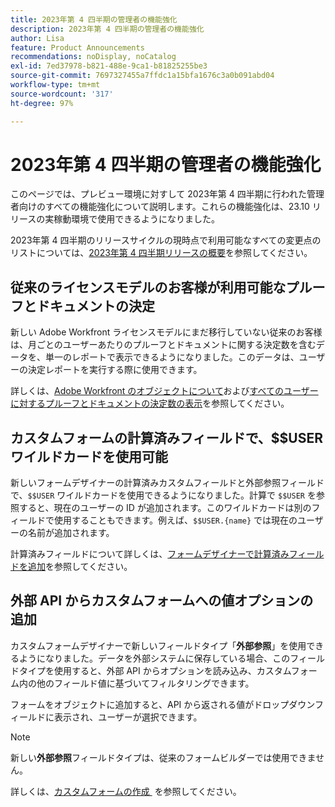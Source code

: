 ```yaml
---
title: 2023年第 4 四半期の管理者の機能強化
description: 2023年第 4 四半期の管理者の機能強化
author: Lisa
feature: Product Announcements
recommendations: noDisplay, noCatalog
exl-id: 7ed37978-b821-488e-9ca1-b81825255be3
source-git-commit: 7697327455a7ffdc1a15bfa1676c3a0b091abd04
workflow-type: tm+mt
source-wordcount: '317'
ht-degree: 97%

---
```


# 2023年第 4 四半期の管理者の機能強化

このページでは、プレビュー環境に対すして 2023年第 4 四半期に行われた管理者向けのすべての機能強化について説明します。これらの機能強化は、23.10 リリースの実稼動環境で使用できるようになりました。

2023年第 4 四半期のリリースサイクルの現時点で利用可能なすべての変更点のリストについては、[2023年第 4 四半期リリースの概要](/help/quicksilver/product-announcements/product-releases/23-q4-release-activity/23-q4-release-overview.md)を参照してください。

## 従来のライセンスモデルのお客様が利用可能なプルーフとドキュメントの決定

新しい Adobe Workfront ライセンスモデルにまだ移行していない従来のお客様は、月ごとのユーザーあたりのプルーフとドキュメントに関する決定数を含むデータを、単一のレポートで表示できるようになりました。このデータは、ユーザーの決定レポートを実行する際に使用できます。

詳しくは、[Adobe Workfront のオブジェクトについて](/help/quicksilver/workfront-basics/navigate-workfront/workfront-navigation/understand-objects.md)および[すべてのユーザーに対するプルーフとドキュメントの決定数の表示](/help/quicksilver/review-and-approve-work/tips-tricks-troubleshooting-approvals/view-number-of-decisions-for-users.md)を参照してください。

## カスタムフォームの計算済みフィールドで、$$USER ワイルドカードを使用可能

新しいフォームデザイナーの計算済みカスタムフィールドと外部参照フィールドで、`$$USER` ワイルドカードを使用できるようになりました。計算で `$$USER` を参照すると、現在のユーザーの ID が追加されます。このワイルドカードは別のフィールドで使用することもできます。例えば、`$$USER.{name}` では現在のユーザーの名前が追加されます。

計算済みフィールドについて詳しくは、[フォームデザイナーで計算済みフィールドを追加](/help/quicksilver/administration-and-setup/customize-workfront/create-manage-custom-forms/form-designer/design-a-form/add-a-calculated-field.md)を参照してください。

## 外部 API からカスタムフォームへの値オプションの追加

カスタムフォームデザイナーで新しいフィールドタイプ「**外部参照**」を使用できるようになりました。データを外部システムに保存している場合、このフィールドタイプを使用すると、外部 API からオプションを読み込み、カスタムフォーム内の他のフィールド値に基づいてフィルタリングできます。

フォームをオブジェクトに追加すると、API から返される値がドロップダウンフィールドに表示され、ユーザーが選択できます。

>[!NOTE]
>
>新しい&#x200B;**外部参照**&#x200B;フィールドタイプは、従来のフォームビルダーでは使用できません。

詳しくは、[&#x200B; カスタムフォームの作成 &#x200B;](/help/quicksilver/administration-and-setup/customize-workfront/create-manage-custom-forms/form-designer/design-a-form/design-a-form.md) を参照してください。
